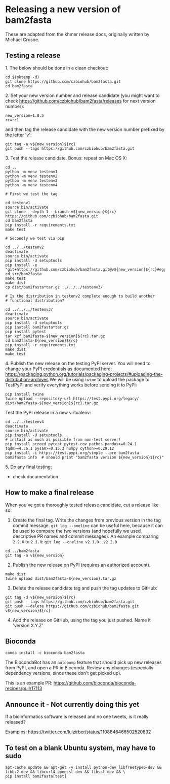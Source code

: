 # Releasing a new version of bam2fasta


These are adapted from the khmer release docs, originally written by
Michael Crusoe.

## Testing a release


 1\. The below should be done in a clean checkout:
```
cd $(mktemp -d)
git clone https://github.com/czbiohub/bam2fasta.git
cd bam2fasta
```
2\. Set your new version number and release candidate (you might want to check https://github.com/czbiohub/bam2fasta/releases for next version number):
```
new_version=1.0.5
rc=rc1
```
 and then tag the release candidate with the new version number prefixed by
   the letter 'v':
```
git tag -a v${new_version}${rc}
git push --tags https://github.com/czbiohub/bam2fasta.git
```
3\. Test the release candidate. Bonus: repeat on Mac OS X:
```
cd ..
python -m venv testenv1
python -m venv testenv2
python -m venv testenv3
python -m venv testenv4

# First we test the tag

cd testenv1
source bin/activate
git clone --depth 1 --branch v${new_version}${rc} https://github.com/czbiohub/bam2fasta.git
cd bam2fasta
pip install -r requirements.txt
make test

# Secondly we test via pip

cd ../../testenv2
deactivate
source bin/activate
pip install -U setuptools
pip install -e "git+https://github.com/czbiohub/bam2fasta.git@v${new_version}${rc}#egg=bam2fasta[test]"
cd src/bam2fasta
make test
make dist
cp dist/bam2fasta*tar.gz ../../../testenv3/

# Is the distribution in testenv2 complete enough to build another
# functional distribution?

cd ../../../testenv3/
deactivate
source bin/activate
pip install -U setuptools
pip install bam2fasta*tar.gz
pip install pytest
tar xzf bam2fasta-${new_version}${rc}.tar.gz
cd bam2fasta-${new_version}${rc}
pip install -r requirements.txt
make dist
make test
```

4\. Publish the new release on the testing PyPI server.  You will need
   to change your PyPI credentials as documented here:
   https://packaging.python.org/tutorials/packaging-projects/#uploading-the-distribution-archives
   We will be using `twine` to upload the package to TestPyPI and verify
   everything works before sending it to PyPI:

```
pip install twine
twine upload --repository-url https://test.pypi.org/legacy/ dist/bam2fasta-${new_version}${rc}.tar.gz
```
   Test the PyPI release in a new virtualenv:
```
cd ../../testenv4
deactivate
source bin/activate
pip install -U setuptools
# install as much as possible from non-test server!
pip install screed pytest pytest-cov pathos pandas>=0.24.1 tqdm>=4.36.1 pysam>=0.15.3 numpy cython>=0.29.12
pip install -i https://test.pypi.org/simple --pre bam2fasta
bam2fasta info  # should print "bam2fasta version ${new_version}${rc}"
```
5\. Do any final testing:

   * check documentation

## How to make a final release

When you've got a thoroughly tested release candidate, cut a release like
so:

1. Create the final tag. Write the changes from previous version in the tag commit message. `git log --oneline` can be useful here, because it can be used to compare the two versions (and hopefully we used descriptive PR names and commit messages). An example comparing `2.2.0` to `2.1.0`:
`git log --oneline v2.1.0..v2.2.0`

```
cd ../bam2fasta
git tag -a v${new_version}
```
2. Publish the new release on PyPI (requires an authorized account).
```
make dist
twine upload dist/bam2fasta-${new_version}.tar.gz
```
3. Delete the release candidate tag and push the tag updates to GitHub:
```
git tag -d v${new_version}${rc}
git push --tags https://github.com/czbiohub/bam2fasta.git
git push --delete https://github.com/czbiohub/bam2fasta.git v${new_version}${rc}
```
4. Add the release on GitHub, using the tag you just pushed.  Name it 'version X.Y.Z'

## Bioconda

`conda install -c bioconda bam2fasta`

The BiocondaBot has an `autobump` feature that should pick up new releases from PyPI, and open a PR in Bioconda. Review any changes
(especially dependency versions, since these don't get picked up).

This is an example PR: https://github.com/bioconda/bioconda-recipes/pull/17113

## Announce it - Not currently doing this yet

If a bioinformatics software is released and no one tweets, is it really released?

Examples:
https://twitter.com/luizirber/status/1108846466502520832

## To test on a blank Ubuntu system, may have to sudo

```
apt-cache update && apt-get -y install python-dev libfreetype6-dev && libbz2-dev && libcurl4-openssl-dev && libssl-dev && \
pip install bam2fasta[test]
```
